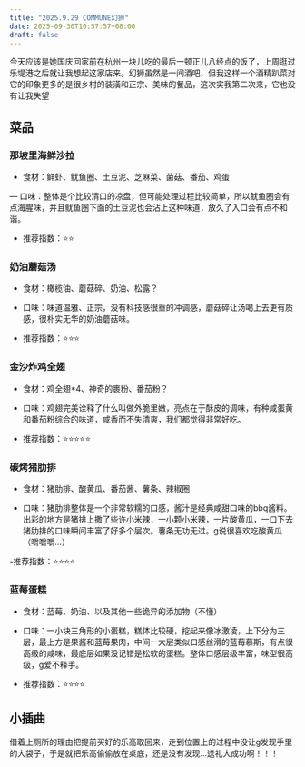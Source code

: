 ```yaml
---
title: "2025.9.29 COMMUNE幻狮"
date: 2025-09-30T10:57:57+08:00
draft: false
---
```


今天应该是她国庆回家前在杭州一块儿吃的最后一顿正儿八经点的饭了，上周逛过乐堤港之后就让我想起这家店来。幻狮虽然是一间酒吧，但我这样一个酒精趴菜对它的印象更多的是很乡村的装潢和正宗、美味的餐品，这次实我第二次来，它也没有让我失望

## 菜品

### 那坡里海鲜沙拉

- 食材：鲜虾、鱿鱼圈、土豆泥、芝麻菜、菌菇、番茄、鸡蛋

— 口味：整体是个比较清口的凉盘，但可能处理过程比较简单，所以鱿鱼圈会有点海腥味，并且鱿鱼圈下面的土豆泥也会沾上这种味道，放久了入口会有点不和谐。

- 推荐指数：⭐⭐


### 奶油蘑菇汤

- 食材：橄榄油、蘑菇碎、奶油、松露？

- 口味：味道温雅、正宗，没有科技感很重的冲调感，蘑菇碎让汤喝上去更有质感，很朴实无华的奶油蘑菇味。 

- 推荐指数：⭐⭐⭐

### 金沙炸鸡全翅

- 食材：鸡全翅*4、神奇的裹粉、番茄粉？

- 口味：鸡翅完美诠释了什么叫做外脆里嫩，亮点在于酥皮的调味，有种咸蛋黄和番茄粉综合的味道，咸香而不失清爽，我们都觉得非常好吃。

- 推荐指数：⭐⭐⭐⭐⭐

### 碳烤猪肋排

- 食材：猪肋排、酸黄瓜、番茄酱、薯条、辣椒圈

- 口味：猪肋排整体是一个非常软糯的口感，酱汁是经典咸甜口味的bbq酱料。出彩的地方是猪排上撒了些许小米辣，一小颗小米辣，一片酸黄瓜，一口下去猪肋排的口味瞬间丰富了好多个层次。薯条无功无过。g说很喜欢吃酸黄瓜（嚼嚼嚼...）

-推荐指数：⭐⭐⭐⭐

### 蓝莓蛋糕

- 食材：蓝莓、奶油、以及其他一些诡异的添加物（不懂）

- 口味：一小块三角形的小蛋糕，糕体比较硬，挖起来像冰激凌，上下分为三层，最上方是果酱和蓝莓果肉，中间一大层类似口感丝滑的蓝莓慕斯，有点很高级的咸味，最底层如果没记错是松软的蛋糕。整体口感层级丰富，味型很高级，g爱不释手。

- 推荐指数：⭐⭐⭐⭐

## 小插曲

借着上厕所的理由把提前买好的乐高取回来，走到位置上的过程中没让g发现手里的大袋子，于是就把乐高偷偷放在桌底，还是没有发现...送礼大成功啊！！！
